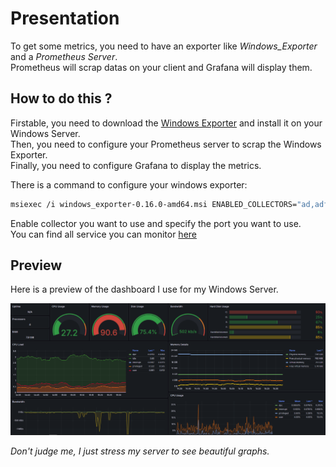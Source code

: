 # Presentation

To get some metrics, you need to have an exporter like *Windows_Exporter* and a *Prometheus Server*.\
Prometheus will scrap datas on your client and  Grafana will display them.

## How to do this ?

Firstable, you need to download the [Windows Exporter](https://github.com/prometheus-community/windows_exporter/releases) and install it on your Windows Server.\
Then, you need to configure your Prometheus server to scrap the Windows Exporter.\
Finally, you need to configure Grafana to display the metrics.

There is a command to configure your windows exporter:
```bash
msiexec /i windows_exporter-0.16.0-amd64.msi ENABLED_COLLECTORS="ad,adfs,cache,cpu,cpu_info,cs,container,dfsr,dhcp,dns,fsrmquota,iis,logical_disk,logon,memory,msmq,mssql,netframework_clrexceptions,netframework_clrinterop,netframework_clrjit,netframework_clrloading,netframework_clrlocksandthreads,netframework_clrmemory,netframework_clrremoting,netframework_clrsecurity,net,os,process,remote_fx,service,tcp,time,vmware" TEXTFILE_DIR="C:\custom_metrics" LISTEN_PORT="9115"
```

Enable collector you want to use and specify the port you want to use.\
You can find all service you can monitor [here](https://github.com/prometheus-community/windows_exporter?tab=readme-ov-file#windows_exporter)

## Preview 

Here is a preview of the dashboard I use for my Windows Server.

![alt text](src/img/preview.png)


*Don't judge me, I just stress my server to see beautiful graphs.*